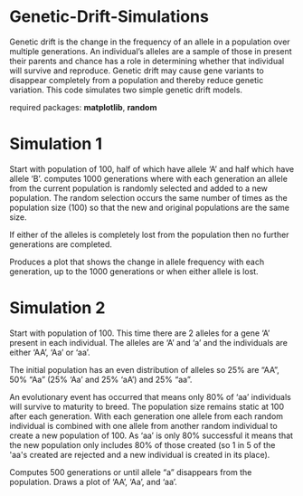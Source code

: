 # Genetic-Drift-Simulations
Genetic drift is the change in the frequency of an allele in a population over multiple generations. An individual’s alleles are a sample of those in present their parents and chance has a role in determining whether that individual will survive and reproduce. Genetic drift may cause gene variants to disappear completely from a population and thereby reduce genetic variation. This code simulates two simple genetic drift models. 


required packages: **matplotlib**, **random**


# **Simulation 1**

Start with population of 100, half of which have allele ‘A’ and half which have allele ‘B’.
computes 1000 generations where with each generation an allele from the current population is randomly selected and added to a new population.
The random selection occurs the same number of times as the population size (100) so that the new and original populations are the same size.

If either of the alleles is completely lost from the population then no further generations are completed.

Produces a plot that shows the change in allele frequency with each generation, up to the 1000 generations or when either allele is lost.



# **Simulation 2**

Start with population of 100.
This time there are 2 alleles for a gene ‘A’ present in each individual. The
alleles are ‘A’ and ‘a’ and the individuals are either ‘AA’, ‘Aa’ or ‘aa’.

The initial population has an even distribution of alleles so 25% are “AA”, 50% “Aa” (25%
‘Aa’ and 25% ‘aA’) and 25% “aa”.

An evolutionary event has occurred that means only 80% of ‘aa’ individuals will survive to
maturity to breed.
The population size remains static at 100 after each generation.
With each generation one allele from each random individual is combined with one allele from another random individual to create a new population of 100. As ‘aa’ is only 80% successful it means that the new population only includes 80% of those created (so 1 in 5 of the 'aa's created are rejected and a new individual is created in its place).

Computes 500 generations or until allele “a” disappears from the population.
Draws a plot of ‘AA’, ‘Aa’, and ‘aa’. 
